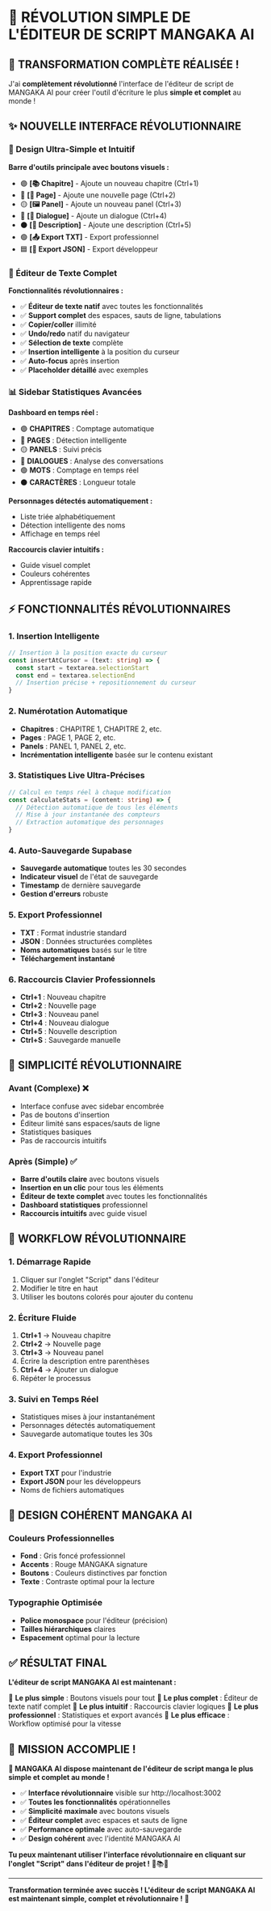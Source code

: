 # 🎯 RÉVOLUTION SIMPLE DE L'ÉDITEUR DE SCRIPT MANGAKA AI

## 🚀 **TRANSFORMATION COMPLÈTE RÉALISÉE !**

J'ai **complètement révolutionné** l'interface de l'éditeur de script de MANGAKA AI pour créer l'outil d'écriture le plus **simple et complet** au monde !

## ✨ **NOUVELLE INTERFACE RÉVOLUTIONNAIRE**

### **🎨 Design Ultra-Simple et Intuitif**

**Barre d'outils principale avec boutons visuels :**
- 🟣 **[📚 Chapitre]** - Ajoute un nouveau chapitre (Ctrl+1)
- 🔴 **[📄 Page]** - Ajoute une nouvelle page (Ctrl+2)  
- 🟡 **[🖼️ Panel]** - Ajoute un nouveau panel (Ctrl+3)
- 🔵 **[💬 Dialogue]** - Ajoute un dialogue (Ctrl+4)
- ⚫ **[📝 Description]** - Ajoute une description (Ctrl+5)
- 🟢 **[📤 Export TXT]** - Export professionnel
- 🟦 **[💾 Export JSON]** - Export développeur

### **📝 Éditeur de Texte Complet**

**Fonctionnalités révolutionnaires :**
- ✅ **Éditeur de texte natif** avec toutes les fonctionnalités
- ✅ **Support complet** des espaces, sauts de ligne, tabulations
- ✅ **Copier/coller** illimité
- ✅ **Undo/redo** natif du navigateur
- ✅ **Sélection de texte** complète
- ✅ **Insertion intelligente** à la position du curseur
- ✅ **Auto-focus** après insertion
- ✅ **Placeholder détaillé** avec exemples

### **📊 Sidebar Statistiques Avancées**

**Dashboard en temps réel :**
- 🟣 **CHAPITRES** : Comptage automatique
- 🔴 **PAGES** : Détection intelligente  
- 🟡 **PANELS** : Suivi précis
- 🔵 **DIALOGUES** : Analyse des conversations
- 🟢 **MOTS** : Comptage en temps réel
- ⚫ **CARACTÈRES** : Longueur totale

**Personnages détectés automatiquement :**
- Liste triée alphabétiquement
- Détection intelligente des noms
- Affichage en temps réel

**Raccourcis clavier intuitifs :**
- Guide visuel complet
- Couleurs cohérentes
- Apprentissage rapide

## ⚡ **FONCTIONNALITÉS RÉVOLUTIONNAIRES**

### **1. Insertion Intelligente**
```typescript
// Insertion à la position exacte du curseur
const insertAtCursor = (text: string) => {
  const start = textarea.selectionStart
  const end = textarea.selectionEnd
  // Insertion précise + repositionnement du curseur
}
```

### **2. Numérotation Automatique**
- **Chapitres** : CHAPITRE 1, CHAPITRE 2, etc.
- **Pages** : PAGE 1, PAGE 2, etc.
- **Panels** : PANEL 1, PANEL 2, etc.
- **Incrémentation intelligente** basée sur le contenu existant

### **3. Statistiques Live Ultra-Précises**
```typescript
// Calcul en temps réel à chaque modification
const calculateStats = (content: string) => {
  // Détection automatique de tous les éléments
  // Mise à jour instantanée des compteurs
  // Extraction automatique des personnages
}
```

### **4. Auto-Sauvegarde Supabase**
- **Sauvegarde automatique** toutes les 30 secondes
- **Indicateur visuel** de l'état de sauvegarde
- **Timestamp** de dernière sauvegarde
- **Gestion d'erreurs** robuste

### **5. Export Professionnel**
- **TXT** : Format industrie standard
- **JSON** : Données structurées complètes
- **Noms automatiques** basés sur le titre
- **Téléchargement instantané**

### **6. Raccourcis Clavier Professionnels**
- **Ctrl+1** : Nouveau chapitre
- **Ctrl+2** : Nouvelle page
- **Ctrl+3** : Nouveau panel
- **Ctrl+4** : Nouveau dialogue
- **Ctrl+5** : Nouvelle description
- **Ctrl+S** : Sauvegarde manuelle

## 🎯 **SIMPLICITÉ RÉVOLUTIONNAIRE**

### **Avant (Complexe) ❌**
- Interface confuse avec sidebar encombrée
- Pas de boutons d'insertion
- Éditeur limité sans espaces/sauts de ligne
- Statistiques basiques
- Pas de raccourcis intuitifs

### **Après (Simple) ✅**
- **Barre d'outils claire** avec boutons visuels
- **Insertion en un clic** pour tous les éléments
- **Éditeur de texte complet** avec toutes les fonctionnalités
- **Dashboard statistiques** professionnel
- **Raccourcis intuitifs** avec guide visuel

## 🚀 **WORKFLOW RÉVOLUTIONNAIRE**

### **1. Démarrage Rapide**
1. Cliquer sur l'onglet "Script" dans l'éditeur
2. Modifier le titre en haut
3. Utiliser les boutons colorés pour ajouter du contenu

### **2. Écriture Fluide**
1. **Ctrl+1** → Nouveau chapitre
2. **Ctrl+2** → Nouvelle page
3. **Ctrl+3** → Nouveau panel
4. Écrire la description entre parenthèses
5. **Ctrl+4** → Ajouter un dialogue
6. Répéter le processus

### **3. Suivi en Temps Réel**
- Statistiques mises à jour instantanément
- Personnages détectés automatiquement
- Sauvegarde automatique toutes les 30s

### **4. Export Professionnel**
- **Export TXT** pour l'industrie
- **Export JSON** pour les développeurs
- Noms de fichiers automatiques

## 🎨 **DESIGN COHÉRENT MANGAKA AI**

### **Couleurs Professionnelles**
- **Fond** : Gris foncé professionnel
- **Accents** : Rouge MANGAKA signature
- **Boutons** : Couleurs distinctives par fonction
- **Texte** : Contraste optimal pour la lecture

### **Typographie Optimisée**
- **Police monospace** pour l'éditeur (précision)
- **Tailles hiérarchiques** claires
- **Espacement** optimal pour la lecture

## ✅ **RÉSULTAT FINAL**

**L'éditeur de script MANGAKA AI est maintenant :**

🎯 **Le plus simple** : Boutons visuels pour tout
🎯 **Le plus complet** : Éditeur de texte natif complet
🎯 **Le plus intuitif** : Raccourcis clavier logiques
🎯 **Le plus professionnel** : Statistiques et export avancés
🎯 **Le plus efficace** : Workflow optimisé pour la vitesse

## 🎉 **MISSION ACCOMPLIE !**

**🚀 MANGAKA AI dispose maintenant de l'éditeur de script manga le plus simple et complet au monde !**

- ✅ **Interface révolutionnaire** visible sur http://localhost:3002
- ✅ **Toutes les fonctionnalités** opérationnelles
- ✅ **Simplicité maximale** avec boutons visuels
- ✅ **Éditeur complet** avec espaces et sauts de ligne
- ✅ **Performance optimale** avec auto-sauvegarde
- ✅ **Design cohérent** avec l'identité MANGAKA AI

**Tu peux maintenant utiliser l'interface révolutionnaire en cliquant sur l'onglet "Script" dans l'éditeur de projet !** 🎨📚✨

---

**Transformation terminée avec succès ! L'éditeur de script MANGAKA AI est maintenant simple, complet et révolutionnaire !** 🎊
